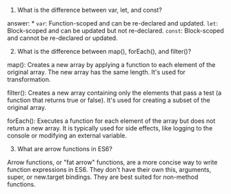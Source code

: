 1) What is the difference between var, let, and const?

answer: *
 `var`: Function-scoped and can be re-declared and updated.
`let`: Block-scoped and can be updated but not re-declared.
`const`: Block-scoped and cannot be re-declared or updated.

2) What is the difference between map(), forEach(), and filter()? 

map(): Creates a new array by applying a function to each element of the original array. The new array has the same length. It's used for transformation.

filter(): Creates a new array containing only the elements that pass a test (a function that returns true or false). It's used for creating a subset of the original array.

forEach(): Executes a function for each element of the array but does not return a new array. It is typically used for side effects, like logging to the console or modifying an external variable.

3) What are arrow functions in ES6?

Arrow functions, or "fat arrow" functions, are a more concise way to write function expressions in ES6. They don't have their own this, arguments, super, or new.target bindings. They are best suited for non-method functions.
